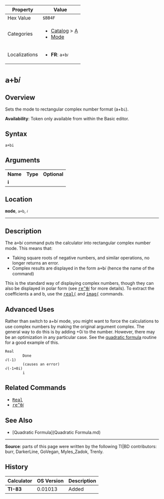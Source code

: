 | Property      | Value |
|---------------|-------|
| Hex Value     | `$BB4F`|
| Categories    | <ul><li>[Catalog](<../categories/Catalog.md>) > [A](<../categories/Catalog.md#A>)</li><li>[Mode](<../categories/Mode.md>)</li></ul> |
| Localizations | <ul><li><b>FR</b>: `a+b𝑖`</li></ul> |

# `a+b𝑖`

## Overview
Sets the mode to rectangular complex number format (a+b`i`).


<b>Availability</b>: Token only available from within the Basic editor.

## Syntax
`a+bi`

## Arguments
<table>
<tr><th>Name</th><th>Type</th><th>Optional</th></tr>

<tr><td><b>i</b></td><td></td><td></td></tr>

</table>

## Location
<tt><kbd><b>mode</b></kbd></tt>, `a+b`, `𝑖`
<hr>

## Description

The <tt>a+b𝑖</tt> command puts the calculator into rectangular complex number mode. This means that:

*   Taking square roots of negative numbers, and similar operations, no longer returns an error.
*   Complex results are displayed in the form <tt>a+b𝑖</tt> (hence the name of the command)

This is the standard way of displaying complex numbers, though they can also be displayed in polar form (see <tt><a href="re^θ𝑖.md">re^θ𝑖</a></tt> for more details). To extract the coefficients a and b, use the <tt><a href="real(.md">real(</a></tt> and <tt><a href="imag(.md">imag(</a></tt> commands.

## Advanced Uses

Rather than switch to a+b𝑖 mode, you might want to force the calculations to use complex numbers by making the original argument complex. The general way to do this is by adding +0𝑖 to the number. However, there may be an optimization in any particular case. See the [quadratic formula](quadratic-formula) routine for a good example of this.

```ti-basic
Real
        Done
√(-1)    
        (causes an error)
√(-1+0i)        
        i
```

## Related Commands

*   <tt><a href="Real.md">Real</a></tt>
*   <tt><a href="re^θ𝑖.md">re^θ𝑖</a></tt>

## See Also

*   [Quadratic Formula](Quadratic Formula.md)

* * *

**Source**: parts of this page were written by the following TI|BD contributors: burr, DarkerLine, GoVegan, Myles_Zadok, Trenly.

## History
| Calculator | OS Version | Description |
|------------|------------|-------------|
| <b>TI-83</b> | 0.01013 | Added |


